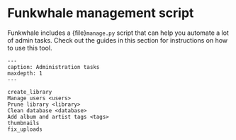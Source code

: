 # Funkwhale management script

Funkwhale includes a {file}`manage.py` script that can help you automate a lot of admin tasks. Check out the guides in this section for instructions on how to use this tool.

```{toctree}
---
caption: Administration tasks
maxdepth: 1
---

create_library
Manage users <users>
Prune library <library>
Clean database <database>
Add album and artist tags <tags>
thumbnails
fix_uploads

```
